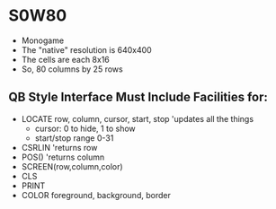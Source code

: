 ﻿# S0W80

* Monogame
* The "native" resolution is 640x400
* The cells are each 8x16
* So, 80 columns by 25 rows

## QB Style Interface Must Include Facilities for:
* LOCATE row, column, cursor, start, stop 'updates all the things
    * cursor: 0 to hide, 1 to show
    * start/stop range 0-31
* CSRLIN 'returns row
* POS() 'returns column
* SCREEN(row,column,color)
* CLS
* PRINT
* COLOR foreground, background, border
